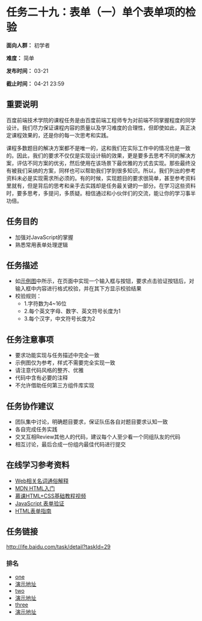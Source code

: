 任务二十九：表单（一）单个表单项的检验
===
**面向人群：** 初学者

**难度：** 简单

**发布时间：** 03-21

**截止时间：** 04-21 23:59

重要说明
---
百度前端技术学院的课程任务是由百度前端工程师专为对前端不同掌握程度的同学设计。我们尽力保证课程内容的质量以及学习难度的合理性，但即使如此，真正决定课程效果的，还是你的每一次思考和实践。

课程多数题目的解决方案都不是唯一的，这和我们在实际工作中的情况也是一致的。因此，我们的要求不仅仅是实现设计稿的效果，更是要多去思考不同的解决方案，评估不同方案的优劣，然后使用在该场景下最优雅的方式去实现。那些最终没有被我们采纳的方案，同样也可以帮助我们学到很多知识。所以，我们列出的参考资料未必是实现需求所必须的。有的时候，实现题目的要求很简单，甚至参考资料里就有，但是背后的思考和亲手去实践却是任务最关键的一部分。在学习这些资料时，要多思考，多提问，多质疑。相信通过和小伙伴们的交流，能让你的学习事半功倍。

任务目的
---
* 加强对JavaScript的掌握
* 熟悉常用表单处理逻辑

任务描述
---
* 如[示例图](http://7xrp04.com1.z0.glb.clouddn.com/task_2_29_1.jpg)中所示，在页面中实现一个输入框与按钮，要求点击验证按钮后，对输入框中内容进行格式校验，并在其下方显示校验结果
* 校验规则：
  * 1.字符数为4~16位
  * 2.每个英文字母、数字、英文符号长度为1
  * 3.每个汉字，中文符号长度为2

任务注意事项
---
* 要求功能实现与任务描述中完全一致
* 示例图仅为参考，样式不需要完全实现一致
* 请注意代码风格的整齐、优雅
* 代码中含有必要的注释
* 不允许借助任何第三方组件库实现

任务协作建议
---
* 团队集中讨论，明确题目要求，保证队伍各自对题目要求认知一致
* 各自完成任务实践
* 交叉互相Review其他人的代码，建议每个人至少看一个同组队友的代码
* 相互讨论，最后合成一份组内最佳代码进行提交

在线学习参考资料
---
* [Web相关名词通俗解释](https://www.zhihu.com/question/22689579)
* [MDN HTML入门](https://developer.mozilla.org/zh-CN/docs/Web/Guide/HTML/Introduction)
* [慕课HTML+CSS基础教程视频](http://www.imooc.com/learn/9)
* [JavaScript 表单验证](http://www.w3school.com.cn/js/js_form_validation.asp)
* [HTML表单指南](https://developer.mozilla.org/zh-CN/docs/Web/Guide/HTML/Forms)

任务链接
---
http://ife.baidu.com/task/detail?taskId=29



### 排名
- [one](https://github.com/Phoebe-Perry/ife_baidu_2016/tree/gh-pages/second_phase/ife-baidu_task_29)
- [演示地址](https://phoebe-perry.github.io/ife_baidu_2016/second_phase/ife-baidu_task_29/task_29.html)
- [two](https://github.com/Five-African/task-stage2-final-submission/tree/gh-pages/task29)
- [演示地址](http://five-african.github.io/task-stage2-final-submission/task29/)
- [three](https://github.com/Imooc-MuXingPeople/imooc-MuXing-people/blob/gh-pages/mission-29/index.html)
- [演示地址](https://imooc-muxingpeople.github.io/imooc-MuXing-people/Team-Introduce/#page1)